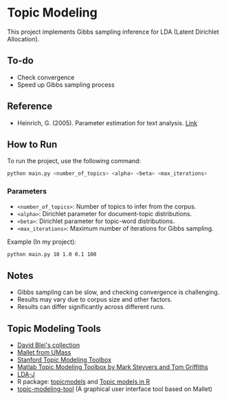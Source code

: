 # Topic Modeling

This project implements Gibbs sampling inference for LDA (Latent Dirichlet Allocation).

## To-do
- Check convergence
- Speed up Gibbs sampling process

## Reference
- Heinrich, G. (2005). Parameter estimation for text analysis. [Link](http://www.arbylon.net/publications/text-est.pdf)

## How to Run
To run the project, use the following command:
```bash
python main.py <number_of_topics> <alpha> <beta> <max_iterations>
```
### Parameters

- `<number_of_topics>`: Number of topics to infer from the corpus.
- `<alpha>`: Dirichlet parameter for document-topic distributions.
- `<beta>`: Dirichlet parameter for topic-word distributions.
- `<max_iterations>`: Maximum number of iterations for Gibbs sampling.

Example (In my project): 
```bash
python main.py 10 1.0 0.1 100
```

## Notes
- Gibbs sampling can be slow, and checking convergence is challenging.
- Results may vary due to corpus size and other factors.
- Results can differ significantly across different runs.

## Topic Modeling Tools
- [David Blei's collection](http://www.cs.princeton.edu/~blei/topicmodeling.html)
- [Mallet from UMass](http://mallet.cs.umass.edu/)
- [Stanford Topic Modeling Toolbox](http://nlp.stanford.edu/software/tmt/tmt-0.4/)
- [Matlab Topic Modeling Toolbox by Mark Steyvers and Tom Griffiths](http://psiexp.ss.uci.edu/research/programs_data/toolbox.htm)
- [LDA-J](http://www.arbylon.net/projects/)
- R package: [topicmodels](http://cran.r-project.org/web/packages/topicmodels/vignettes/topicmodels.pdf) and [Topic models in R](http://cran.uvigo.es/web/packages/topicmodels/vignettes/topicmodels.pdf)
- [topic-modeling-tool](http://code.google.com/p/topic-modeling-tool/) (A graphical user interface tool based on Mallet)